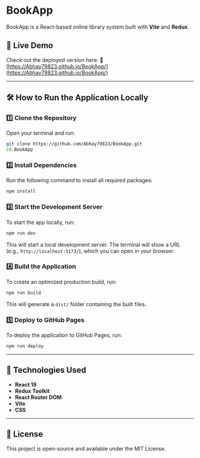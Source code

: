 # BookApp 

BookApp is a React-based online library system built with **Vite** and **Redux**.

## 🚀 Live Demo
Check out the deployed version here:
🔗 [https://Abhay79823.github.io/BookApp/](https://Abhay79823.github.io/BookApp/)

---

## 🛠️ How to Run the Application Locally

### 1️⃣ Clone the Repository
Open your terminal and run:

```sh
git clone https://github.com/Abhay79823/BookApp.git
cd BookApp
```

### 2️⃣ Install Dependencies
Run the following command to install all required packages:

```sh
npm install
```

### 3️⃣ Start the Development Server
To start the app locally, run:

```sh
npm run dev
```

This will start a local development server. The terminal will show a URL (e.g., `http://localhost:5173/`), which you can open in your browser.

### 4️⃣ Build the Application
To create an optimized production build, run:

```sh
npm run build
```

This will generate a `dist/` folder containing the built files.

### 5️⃣ Deploy to GitHub Pages
To deploy the application to GitHub Pages, run:

```sh
npm run deploy
```

---

## 📌 Technologies Used
- **React 19**  
- **Redux Toolkit**  
- **React Router DOM**  
- **Vite**
- **CSS**
  

---

## 📄 License
This project is open-source and available under the MIT License.


